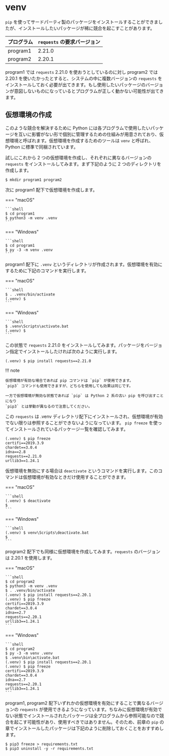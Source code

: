# venv

`pip` を使ってサードパーティ製のパッケージをインストールすることができましたが、インストールしたいパッケージが稀に競合を起こすことがあります。

| プログラム | `requests` の要求バージョン |
|------------|-----------------------------|
| program1   | 2.21.0                      |
| program2   | 2.20.1                      |

program1 では `requests` 2.21.0 を使おうとしているのに対し program2 では 2.20.1 を使いたかったとすると、システムの中に複数バージョンの `requests` をインストールしておく必要が出てきます。もし使用したいパッケージのバージョンが意図しないものになっているとプログラムが正しく動かない可能性が出てきます。

## 仮想環境の作成

このような競合を解決するために Python には各プログラムで使用したいパッケージを互いに影響がない形で個別に管理するための仕組みが用意されており、仮想環境と呼ばれます。仮想環境を作成するためのツールは `venv` と呼ばれ、Python に標準で同梱されています。

試しにこれから 2 つの仮想環境を作成し、それぞれに異なるバージョンの `requests` をインストールしてみます。まず下記のように 2 つのディレクトリを作成します。

```shell
$ mkdir program1 program2
```

次に program1 配下で仮想環境を作成します。

=== "macOS"

    ```shell
    $ cd program1
    $ python3 -m venv .venv
    ```

=== "Windows"

    ```shell
    $ cd program1
    $ py -3 -m venv .venv
    ```

program1 配下に `.venv` というディレクトリが作成されます。仮想環境を有効にするために下記のコマンドを実行します。

=== "macOS"

    ```shell
    $ . .venv/bin/activate
    (.venv) $
    ```

=== "Windows"

    ```shell
    $ .venv\Scripts\activate.bat
    (.venv) $
    ```

この状態で `requests` 2.21.0 をインストールしてみます。パッケージをバージョン指定でインストールしたければ次のように実行します。

```shell
(.venv) $ pip install requests==2.21.0
```

!!! note

    仮想環境が有効な場合であれば pip コマンドは `pip` が使用できます。
    `pip3` コマンドも使用できますが、どちらを使用しても効果は同じです。

    一方で仮想環境が無効な状態であれば `pip` は Python 2 系の古い pip を呼び出すことになり
    `pip3` とは挙動が異なるので注意してください。

この `requests` は .venv ディレクトリ配下にインストールされ、仮想環境が有効でない限りは参照することができないようになっています。 `pip freeze` を使ってインストールされているパッケージ一覧を確認してみます。

```shell
(.venv) $ pip freeze
certifi==2019.3.9
chardet==3.0.4
idna==2.8
requests==2.21.0
urllib3==1.24.1
```

仮想環境を無効にする場合は `deactivate` というコマンドを実行します。このコマンドは仮想環境が有効なときだけ使用することができます。

=== "macOS"

    ```shell
    (.venv) $ deactivate
    $
    ```

=== "Windows"

    ```shell
    (.venv) $ venv\Scripts\deactivate.bat
    $
    ```

program2 配下でも同様に仮想環境を作成してみます。`requests` のバージョンは 2.20.1 を使用します。

=== "macOS"

    ```shell
    $ cd program2
    $ python3 -m venv .venv
    $ . .venv/bin/activate
    (.venv) $ pip install requests==2.20.1
    (.venv) $ pip freeze
    certifi==2019.3.9
    chardet==3.0.4
    idna==2.7
    requests==2.20.1
    urllib3==1.24.1
    ```

=== "Windows"

    ```shell
    $ cd program2
    $ py -3 -m venv .venv
    $ .venv\bin\activate.bat
    (.venv) $ pip install requests==2.20.1
    (.venv) $ pip freeze
    certifi==2019.3.9
    chardet==3.0.4
    idna==2.7
    requests==2.20.1
    urllib3==1.24.1
    ```

program1, program2 配下いずれかの仮想環境を有効にすることで異なるバージョンの `requests` が使用できるようになっています。ちなみに仮想環境が有効でない状態でインストールされたパッケージは全プログラムから参照可能なので競合を起こす可能性があり、使用すべきではありません。そのため、前章の `pip` の章でインストールしたパッケージは下記のように削除しておくことをおすすめします。

```shell
$ pip3 freeze > requirements.txt
$ pip3 uninstall -y -r requirements.txt
```
